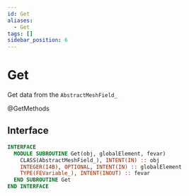 ```yaml
---
id: Get
aliases:
  - Get
tags: []
sidebar_position: 6
---
```


# Get

Get data from the `AbstractMeshField_`

<span class="badge badge--secondary"> @GetMethods </span>

## Interface

```fortran
INTERFACE
  MODULE SUBROUTINE Get(obj, globalElement, fevar)
    CLASS(AbstractMeshField_), INTENT(IN) :: obj
    INTEGER(I4B), OPTIONAL, INTENT(IN) :: globalElement
    TYPE(FEVariable_), INTENT(INOUT) :: fevar
  END SUBROUTINE Get
END INTERFACE
```
